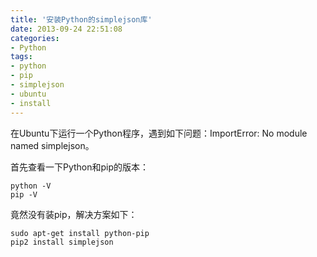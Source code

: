 ```yaml
---
title: '安装Python的simplejson库'
date: 2013-09-24 22:51:08
categories: 
- Python
tags: 
- python
- pip
- simplejson
- ubuntu
- install
---
```

在Ubuntu下运行一个Python程序，遇到如下问题：ImportError: No module named simplejson。

首先查看一下Python和pip的版本：
```
python -V
pip -V
```

竟然没有装pip，解决方案如下：
```
sudo apt-get install python-pip
pip2 install simplejson
```
